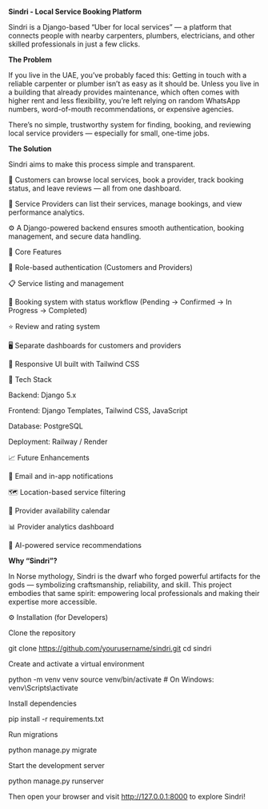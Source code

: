 **Sindri - Local Service Booking Platform**

Sindri is a Django-based “Uber for local services” — a platform that connects people with nearby carpenters, plumbers, electricians, and other skilled professionals in just a few clicks.

**The Problem**

If you live in the UAE, you’ve probably faced this:
Getting in touch with a reliable carpenter or plumber isn’t as easy as it should be. Unless you live in a building that already provides maintenance, which often comes with higher rent and less flexibility, you’re left relying on random WhatsApp numbers, word-of-mouth recommendations, or expensive agencies.

There’s no simple, trustworthy system for finding, booking, and reviewing local service providers — especially for small, one-time jobs.

**The Solution**

Sindri aims to make this process simple and transparent.

🧰 Customers can browse local services, book a provider, track booking status, and leave reviews — all from one dashboard.

🔧 Service Providers can list their services, manage bookings, and view performance analytics.

⚙️ A Django-powered backend ensures smooth authentication, booking management, and secure data handling.

🧩 Core Features

🔐 Role-based authentication (Customers and Providers)

📋 Service listing and management

📅 Booking system with status workflow (Pending → Confirmed → In Progress → Completed)

⭐ Review and rating system

🖥️ Separate dashboards for customers and providers

🎨 Responsive UI built with Tailwind CSS

🧱 Tech Stack

Backend: Django 5.x

Frontend: Django Templates, Tailwind CSS, JavaScript

Database: PostgreSQL

Deployment: Railway / Render

📈 Future Enhancements

📧 Email and in-app notifications

🗺️ Location-based service filtering

📆 Provider availability calendar

📊 Provider analytics dashboard

🤖 AI-powered service recommendations

**Why “Sindri”?**

In Norse mythology, Sindri is the dwarf who forged powerful artifacts for the gods — symbolizing craftsmanship, reliability, and skill.
This project embodies that same spirit: empowering local professionals and making their expertise more accessible.

⚙️ Installation (for Developers)

Clone the repository

git clone https://github.com/yourusername/sindri.git
cd sindri


Create and activate a virtual environment

python -m venv venv
source venv/bin/activate   # On Windows: venv\Scripts\activate


Install dependencies

pip install -r requirements.txt


Run migrations

python manage.py migrate


Start the development server

python manage.py runserver


Then open your browser and visit http://127.0.0.1:8000
 to explore Sindri!
